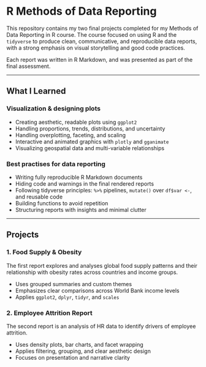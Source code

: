 # R Methods of Data Reporting

This repository contains my two final projects completed for my Methods of Data Reporting in R course. The course focused on using R and the `tidyverse` to produce clean, communicative, and reproducible data reports, with a strong emphasis on visual storytelling and good code practices.

Each report was written in R Markdown, and was presented as part of the final assessment.

---

## What I Learned

###  Visualization & designing plots
- Creating aesthetic, readable plots using `ggplot2`
- Handling proportions, trends, distributions, and uncertainty
- Handling overplotting, faceting, and scaling
- Interactive and animated graphics with `plotly` and `gganimate`
- Visualizing geospatial data and multi-variable relationships

###  Best practises for data reporting
- Writing fully reproducible R Markdown documents
- Hiding code and warnings in the final rendered reports
- Following tidyverse principles: `%>%` pipelines, `mutate()` over `df$var <-`, and reusable code
- Building functions to avoid repetition
- Structuring reports with insights and minimal clutter

---

## Projects

### 1.  Food Supply & Obesity
The first report explores and analyses global food supply patterns and their relationship with obesity rates across countries and income groups.
- Uses grouped summaries and custom themes
- Emphasizes clear comparisons across World Bank income levels
- Applies `ggplot2`, `dplyr`, `tidyr`, and `scales`

### 2. Employee Attrition Report
The second report is an analysis of HR data to identify drivers of employee attrition.
- Uses density plots, bar charts, and facet wrapping
- Applies filtering, grouping, and clear aesthetic design
- Focuses on presentation and narrative clarity
